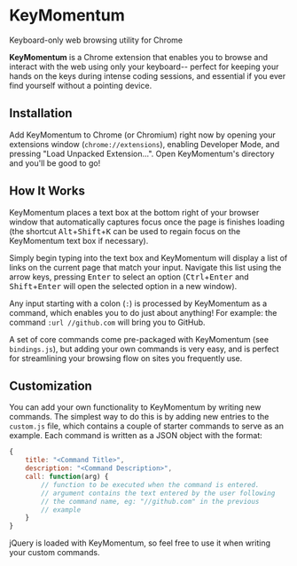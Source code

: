 # KeyMomentum
Keyboard-only web browsing utility for Chrome

**KeyMomentum** is a Chrome extension that enables you to browse and interact
with the web using only your keyboard-- perfect for keeping your hands on the
keys during intense coding sessions, and essential if you ever find yourself
without a pointing device.

## Installation

Add KeyMomentum to Chrome (or Chromium) right now by opening your extensions
window (`chrome://extensions`), enabling Developer Mode, and pressing "Load
Unpacked Extension...". Open KeyMomentum's directory and you'll be good to go!

## How It Works

KeyMomentum places a text box at the bottom right of your browser
window that automatically captures focus once the page is finishes loading (the
shortcut <kbd>Alt</kbd>+<kbd>Shift</kbd>+<kbd>K</kbd> can be used to regain
focus on the KeyMomentum text box if necessary).

Simply begin typing into the text box and KeyMomentum will display a list of
links on the current page that match your input. Navigate this list using the
arrow keys, pressing <kbd>Enter</kbd> to select an option
(<kbd>Ctrl</kbd>+<kbd>Enter</kbd> and <kbd>Shift</kbd>+<kbd>Enter</kbd> will
open the selected option in a new window).

Any input starting with a colon (`:`) is processed by KeyMomentum as a command,
which enables you to do just about anything! For example: the command
`:url //github.com` will bring you to GitHub.

A set of core commands come pre-packaged with KeyMomentum (see `bindings.js`),
but adding your own commands is very easy, and is perfect for streamlining your
browsing flow on sites you frequently use.

## Customization

You can add your own functionality to KeyMomentum by writing new commands.
The simplest way to do this is by adding new entries to the `custom.js` file,
which contains a couple of starter commands to serve as an example. Each
command is written as a JSON object with the format:

```javascript
{
	title: "<Command Title>",
	description: "<Command Description>",
	call: function(arg) {
		// function to be executed when the command is entered.
		// argument contains the text entered by the user following
		// the command name, eg: "//github.com" in the previous
		// example
	}
}
```

jQuery is loaded with KeyMomentum, so feel free to use it when writing your
custom commands.
